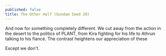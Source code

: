 ```yaml
---
published: false
title: The Other Half (Gundam Seed 20)
---
```

And now for something completely different. We cut away from the action in the desert to the politics of PLANT, from Kira fighting for his life to Athrun talking to his fiancé. The contrast heightens our appreciation of these 

Except we don't.
